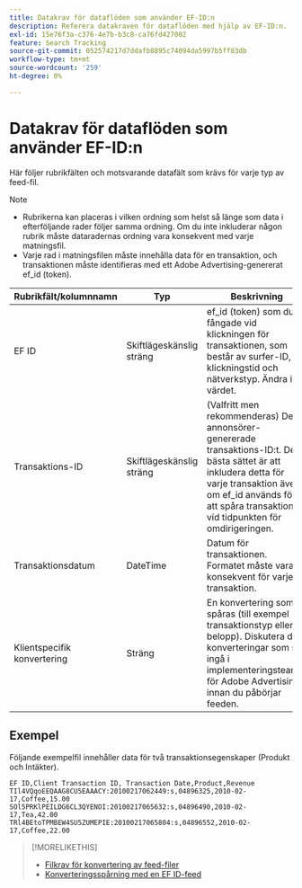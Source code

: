 ```yaml
---
title: Datakrav för dataflöden som använder EF-ID:n
description: Referera datakraven för dataflöden med hjälp av EF-ID:n.
exl-id: 15e76f3a-c376-4e7b-b3c8-ca76fd427002
feature: Search Tracking
source-git-commit: 052574217d7ddafb8895c74094da5997b5ff83db
workflow-type: tm+mt
source-wordcount: '259'
ht-degree: 0%

---
```


# Datakrav för dataflöden som använder EF-ID:n

Här följer rubrikfälten och motsvarande datafält som krävs för varje typ av feed-fil.

>[!NOTE]
>* Rubrikerna kan placeras i vilken ordning som helst så länge som data i efterföljande rader följer samma ordning. Om du inte inkluderar någon rubrik måste dataradernas ordning vara konsekvent med varje matningsfil.
>* Varje rad i matningsfilen måste innehålla data för en transaktion, och transaktionen måste identifieras med ett Adobe Advertising-genererat ef_id (token).

| Rubrikfält/kolumnnamn | Typ | Beskrivning |
| ---- | ---- | ---- |
| EF ID | Skiftlägeskänslig sträng | ef_id (token) som du fångade vid klickningen för transaktionen, som består av surfer-ID, klickningstid och nätverkstyp. Ändra inte värdet. |
| Transaktions-ID | Skiftlägeskänslig sträng | (Valfritt men rekommenderas) Det annonsörer-genererade transaktions-ID:t. Det bästa sättet är att inkludera detta för varje transaktion även om ef_id används för att spåra transaktionen vid tidpunkten för omdirigeringen. |
| Transaktionsdatum | DateTime | Datum för transaktionen. Formatet måste vara konsekvent för varje transaktion. |
| Klientspecifik konvertering | Sträng | En konvertering som spåras (till exempel transaktionstyp eller belopp). Diskutera de konverteringar som ska ingå i implementeringsteamet för Adobe Advertising innan du påbörjar feeden. |

## Exempel

Följande exempelfil innehåller data för två transaktionsegenskaper (Produkt och Intäkter).

```
EF ID,Client Transaction ID, Transaction Date,Product,Revenue
TIl4VQqoEEQAAG8CU5EAAACY:20100217062449:s,04896325,2010-02-17,Coffee,15.00
SOl5PRKlPEILDG6CL3QYENOI:20100217065632:s,04896490,2010-02-17,Tea,42.00
TRl4BEtoTPMBEW4SU5ZUMEPIE:20100217065804:s,04896552,2010-02-17,Coffee,22.00
```

>[!MORELIKETHIS]
>
>* [Filkrav för konvertering av feed-filer](feed-file-requirements.md)
>* [Konverteringsspårning med en EF ID-feed](/help/search-social-commerce/tracking/feed-efid.md)

